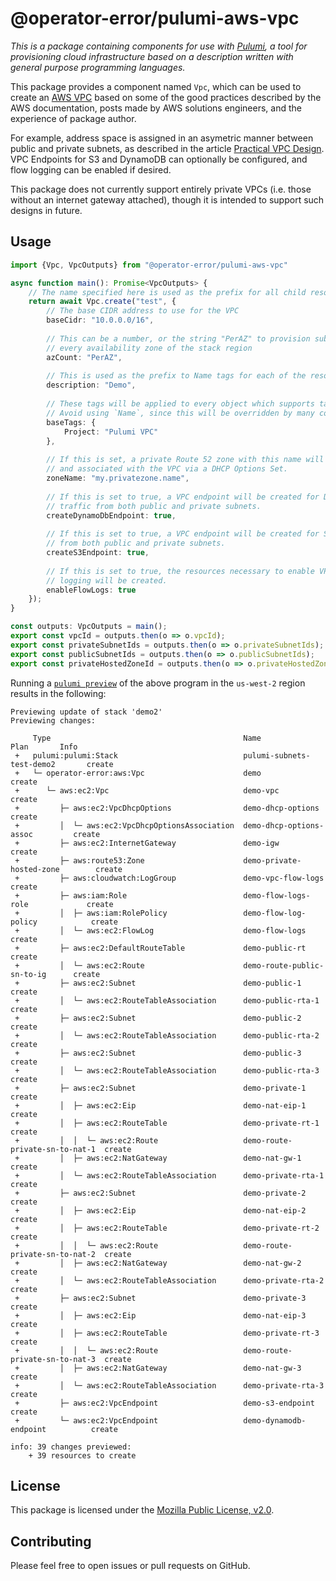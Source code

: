 # @operator-error/pulumi-aws-vpc

_This is a package containing components for use with [Pulumi][pulumi], a tool for provisioning cloud infrastructure 
based on a description written with general purpose programming languages._

This package provides a component named `Vpc`, which can be used to create an [AWS VPC][vpc] based on some of the good
practices described by the AWS documentation, posts made by AWS solutions engineers, and the experience of package 
author.

For example, address space is assigned in an asymetric manner between public and private subnets, as described in the
article [Practical VPC Design][practicalvpcdesign]. VPC Endpoints for S3 and DynamoDB can optionally be configured, and
flow logging can be enabled if desired.

This package does not currently support entirely private VPCs (i.e. those without an internet gateway attached), though
it is intended to support such designs in future.

## Usage

```typescript
import {Vpc, VpcOutputs} from "@operator-error/pulumi-aws-vpc"

async function main(): Promise<VpcOutputs> {
    // The name specified here is used as the prefix for all child resource names
    return await Vpc.create("test", {
        // The base CIDR address to use for the VPC
        baseCidr: "10.0.0.0/16",
        
        // This can be a number, or the string "PerAZ" to provision subnets in
        // every availability zone of the stack region
        azCount: "PerAZ",
       
        // This is used as the prefix to Name tags for each of the resources.
        description: "Demo",
        
        // These tags will be applied to every object which supports tagging.
        // Avoid using `Name`, since this will be overridden by many components.
        baseTags: {
            Project: "Pulumi VPC"
        },
        
        // If this is set, a private Route 52 zone with this name will be created,
        // and associated with the VPC via a DHCP Options Set.
        zoneName: "my.privatezone.name",
        
        // If this is set to true, a VPC endpoint will be created for DynamoDB
        // traffic from both public and private subnets.
        createDynamoDbEndpoint: true,
        
        // If this is set to true, a VPC endpoint will be created for S3 traffic
        // from both public and private subnets.
        createS3Endpoint: true,
        
        // If this is set to true, the resources necessary to enable VPC flow
        // logging will be created.
        enableFlowLogs: true
    });
}

const outputs: VpcOutputs = main();
export const vpcId = outputs.then(o => o.vpcId);
export const privateSubnetIds = outputs.then(o => o.privateSubnetIds);
export const publicSubnetIds = outputs.then(o => o.publicSubnetIds);
export const privateHostedZoneId = outputs.then(o => o.privateHostedZoneId);
```

Running a [`pulumi preview`][pulumipreview] of the above program in the `us-west-2` region results in the following:

```
Previewing update of stack 'demo2'
Previewing changes:

     Type                                           Name                            Plan       Info
 +   pulumi:pulumi:Stack                            pulumi-subnets-test-demo2       create
 +   └─ operator-error:aws:Vpc                      demo                            create
 +      └─ aws:ec2:Vpc                              demo-vpc                        create
 +         ├─ aws:ec2:VpcDhcpOptions                demo-dhcp-options               create
 +         │  └─ aws:ec2:VpcDhcpOptionsAssociation  demo-dhcp-options-assoc         create
 +         ├─ aws:ec2:InternetGateway               demo-igw                        create
 +         ├─ aws:route53:Zone                      demo-private-hosted-zone        create
 +         ├─ aws:cloudwatch:LogGroup               demo-vpc-flow-logs              create
 +         ├─ aws:iam:Role                          demo-flow-logs-role             create
 +         │  ├─ aws:iam:RolePolicy                 demo-flow-log-policy            create
 +         │  └─ aws:ec2:FlowLog                    demo-flow-logs                  create
 +         ├─ aws:ec2:DefaultRouteTable             demo-public-rt                  create
 +         │  └─ aws:ec2:Route                      demo-route-public-sn-to-ig      create
 +         ├─ aws:ec2:Subnet                        demo-public-1                   create
 +         │  └─ aws:ec2:RouteTableAssociation      demo-public-rta-1               create
 +         ├─ aws:ec2:Subnet                        demo-public-2                   create
 +         │  └─ aws:ec2:RouteTableAssociation      demo-public-rta-2               create
 +         ├─ aws:ec2:Subnet                        demo-public-3                   create
 +         │  └─ aws:ec2:RouteTableAssociation      demo-public-rta-3               create
 +         ├─ aws:ec2:Subnet                        demo-private-1                  create
 +         │  ├─ aws:ec2:Eip                        demo-nat-eip-1                  create
 +         │  ├─ aws:ec2:RouteTable                 demo-private-rt-1               create
 +         │  │  └─ aws:ec2:Route                   demo-route-private-sn-to-nat-1  create
 +         │  ├─ aws:ec2:NatGateway                 demo-nat-gw-1                   create
 +         │  └─ aws:ec2:RouteTableAssociation      demo-private-rta-1              create
 +         ├─ aws:ec2:Subnet                        demo-private-2                  create
 +         │  ├─ aws:ec2:Eip                        demo-nat-eip-2                  create
 +         │  ├─ aws:ec2:RouteTable                 demo-private-rt-2               create
 +         │  │  └─ aws:ec2:Route                   demo-route-private-sn-to-nat-2  create
 +         │  ├─ aws:ec2:NatGateway                 demo-nat-gw-2                   create
 +         │  └─ aws:ec2:RouteTableAssociation      demo-private-rta-2              create
 +         ├─ aws:ec2:Subnet                        demo-private-3                  create
 +         │  ├─ aws:ec2:Eip                        demo-nat-eip-3                  create
 +         │  ├─ aws:ec2:RouteTable                 demo-private-rt-3               create
 +         │  │  └─ aws:ec2:Route                   demo-route-private-sn-to-nat-3  create
 +         │  ├─ aws:ec2:NatGateway                 demo-nat-gw-3                   create
 +         │  └─ aws:ec2:RouteTableAssociation      demo-private-rta-3              create
 +         ├─ aws:ec2:VpcEndpoint                   demo-s3-endpoint                create
 +         └─ aws:ec2:VpcEndpoint                   demo-dynamodb-endpoint          create

info: 39 changes previewed:
    + 39 resources to create
```

## License

This package is licensed under the [Mozilla Public License, v2.0][mpl2].

## Contributing

Please feel free to open issues or pull requests on GitHub.


[pulumi]: https://pulumi.io
[vpc]: https://aws.amazon.com/answers/networking/aws-single-vpc-design/
[practicalvpcdesign]: https://medium.com/aws-activate-startup-blog/practical-vpc-design-8412e1a18dcc
[pulumipreview]: https://pulumi.io/reference/cli/pulumi_preview.html
[mpl2]: https://www.mozilla.org/en-US/MPL/2.0/

